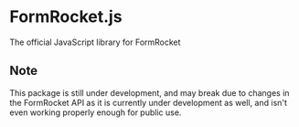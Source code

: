 # FormRocket.js
The official JavaScript library for FormRocket

## Note 
This package is still under development, and may break due to changes in the FormRocket API as it is currently under development as well, and isn't even working properly enough for public use.
